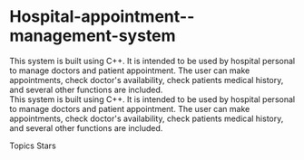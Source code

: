 # Hospital-appointment--management-system
This system is built using C++. It is intended to be used by hospital personal to manage doctors and patient appointment. The user can make appointments, check doctor's availability, check patients medical history, and several other functions are included.   
This system is built using C++. It is intended to be used by hospital personal to manage doctors and patient appointment. The user can make appointments, check doctor's availability, check patients medical history, and several other functions are included.

Topics
Stars
